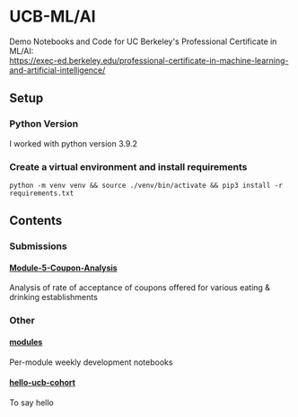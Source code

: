 # UCB-ML/AI
Demo Notebooks and Code for UC Berkeley's Professional Certificate in ML/AI:  
https://exec-ed.berkeley.edu/professional-certificate-in-machine-learning-and-artificial-intelligence/

## Setup
### Python Version
I worked with python version 3.9.2

### Create a virtual environment and install requirements  
```console
python -m venv venv && source ./venv/bin/activate && pip3 install -r requirements.txt
```

## Contents
### Submissions
#### [Module-5-Coupon-Analysis](Module-5-Coupon-Analysis)
Analysis of rate of acceptance of coupons offered for various eating & drinking establishments

### Other
#### [modules](modules)
Per-module weekly development notebooks

#### [hello-ucb-cohort](hello-ucb-cohort)
To say hello
